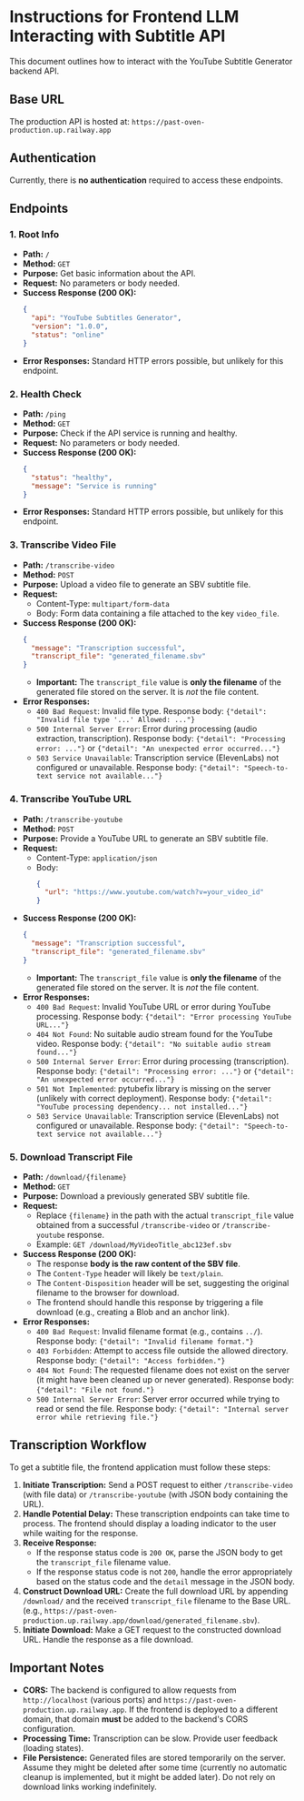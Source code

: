 # Instructions for Frontend LLM Interacting with Subtitle API

This document outlines how to interact with the YouTube Subtitle Generator backend API.

## Base URL

The production API is hosted at: `https://past-oven-production.up.railway.app`

## Authentication

Currently, there is **no authentication** required to access these endpoints.

## Endpoints

### 1. Root Info

*   **Path:** `/`
*   **Method:** `GET`
*   **Purpose:** Get basic information about the API.
*   **Request:** No parameters or body needed.
*   **Success Response (200 OK):**
    ```json
    {
      "api": "YouTube Subtitles Generator",
      "version": "1.0.0",
      "status": "online"
    }
    ```
*   **Error Responses:** Standard HTTP errors possible, but unlikely for this endpoint.

### 2. Health Check

*   **Path:** `/ping`
*   **Method:** `GET`
*   **Purpose:** Check if the API service is running and healthy.
*   **Request:** No parameters or body needed.
*   **Success Response (200 OK):**
    ```json
    {
      "status": "healthy",
      "message": "Service is running"
    }
    ```
*   **Error Responses:** Standard HTTP errors possible, but unlikely for this endpoint.

### 3. Transcribe Video File

*   **Path:** `/transcribe-video`
*   **Method:** `POST`
*   **Purpose:** Upload a video file to generate an SBV subtitle file.
*   **Request:** 
    *   Content-Type: `multipart/form-data`
    *   Body: Form data containing a file attached to the key `video_file`.
*   **Success Response (200 OK):**
    ```json
    {
      "message": "Transcription successful",
      "transcript_file": "generated_filename.sbv" 
    }
    ```
    *   **Important:** The `transcript_file` value is **only the filename** of the generated file stored on the server. It is *not* the file content.
*   **Error Responses:**
    *   `400 Bad Request`: Invalid file type. Response body: `{"detail": "Invalid file type '...' Allowed: ..."}`
    *   `500 Internal Server Error`: Error during processing (audio extraction, transcription). Response body: `{"detail": "Processing error: ..."}` or `{"detail": "An unexpected error occurred..."}`
    *   `503 Service Unavailable`: Transcription service (ElevenLabs) not configured or unavailable. Response body: `{"detail": "Speech-to-text service not available..."}`

### 4. Transcribe YouTube URL

*   **Path:** `/transcribe-youtube`
*   **Method:** `POST`
*   **Purpose:** Provide a YouTube URL to generate an SBV subtitle file.
*   **Request:**
    *   Content-Type: `application/json`
    *   Body:
        ```json
        {
          "url": "https://www.youtube.com/watch?v=your_video_id"
        }
        ```
*   **Success Response (200 OK):**
    ```json
    {
      "message": "Transcription successful",
      "transcript_file": "generated_filename.sbv"
    }
    ```
    *   **Important:** The `transcript_file` value is **only the filename** of the generated file stored on the server. It is *not* the file content.
*   **Error Responses:**
    *   `400 Bad Request`: Invalid YouTube URL or error during YouTube processing. Response body: `{"detail": "Error processing YouTube URL..."}`
    *   `404 Not Found`: No suitable audio stream found for the YouTube video. Response body: `{"detail": "No suitable audio stream found..."}`
    *   `500 Internal Server Error`: Error during processing (transcription). Response body: `{"detail": "Processing error: ..."}` or `{"detail": "An unexpected error occurred..."}`
    *   `501 Not Implemented`: pytubefix library is missing on the server (unlikely with correct deployment). Response body: `{"detail": "YouTube processing dependency... not installed..."}`
    *   `503 Service Unavailable`: Transcription service (ElevenLabs) not configured or unavailable. Response body: `{"detail": "Speech-to-text service not available..."}`

### 5. Download Transcript File

*   **Path:** `/download/{filename}`
*   **Method:** `GET`
*   **Purpose:** Download a previously generated SBV subtitle file.
*   **Request:**
    *   Replace `{filename}` in the path with the actual `transcript_file` value obtained from a successful `/transcribe-video` or `/transcribe-youtube` response.
    *   Example: `GET /download/MyVideoTitle_abc123ef.sbv`
*   **Success Response (200 OK):**
    *   The response **body is the raw content of the SBV file**.
    *   The `Content-Type` header will likely be `text/plain`.
    *   The `Content-Disposition` header will be set, suggesting the original filename to the browser for download.
    *   The frontend should handle this response by triggering a file download (e.g., creating a Blob and an anchor link). 
*   **Error Responses:**
    *   `400 Bad Request`: Invalid filename format (e.g., contains `../`). Response body: `{"detail": "Invalid filename format."}`
    *   `403 Forbidden`: Attempt to access file outside the allowed directory. Response body: `{"detail": "Access forbidden."}`
    *   `404 Not Found`: The requested filename does not exist on the server (it might have been cleaned up or never generated). Response body: `{"detail": "File not found."}`
    *   `500 Internal Server Error`: Server error occurred while trying to read or send the file. Response body: `{"detail": "Internal server error while retrieving file."}`

## Transcription Workflow

To get a subtitle file, the frontend application must follow these steps:

1.  **Initiate Transcription:** Send a POST request to either `/transcribe-video` (with file data) or `/transcribe-youtube` (with JSON body containing the URL).
2.  **Handle Potential Delay:** These transcription endpoints can take time to process. The frontend should display a loading indicator to the user while waiting for the response.
3.  **Receive Response:** 
    *   If the response status code is `200 OK`, parse the JSON body to get the `transcript_file` filename value.
    *   If the response status code is not `200`, handle the error appropriately based on the status code and the `detail` message in the JSON body.
4.  **Construct Download URL:** Create the full download URL by appending `/download/` and the received `transcript_file` filename to the Base URL. (e.g., `https://past-oven-production.up.railway.app/download/generated_filename.sbv`).
5.  **Initiate Download:** Make a GET request to the constructed download URL. Handle the response as a file download.

## Important Notes

*   **CORS:** The backend is configured to allow requests from `http://localhost` (various ports) and `https://past-oven-production.up.railway.app`. If the frontend is deployed to a different domain, that domain **must** be added to the backend's CORS configuration.
*   **Processing Time:** Transcription can be slow. Provide user feedback (loading states).
*   **File Persistence:** Generated files are stored temporarily on the server. Assume they might be deleted after some time (currently no automatic cleanup is implemented, but it might be added later). Do not rely on download links working indefinitely. 